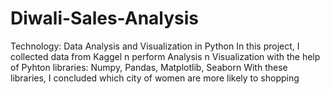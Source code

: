 # Diwali-Sales-Analysis
Technology: Data Analysis and Visualization in Python
In this project, I collected data from Kaggel n perform Analysis n Visualization with the help of Pyhton libraries: Numpy, Pandas, Matplotlib, Seaborn
With these libraries, I concluded which city of women are more likely to shopping
